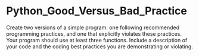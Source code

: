 # Python_Good_Versus_Bad_Practice
Create two versions of a simple program: one following recommended programming practices, and one that explicitly violates these practices. Your program should use at least three functions. Include a description of your code and the coding best practices you are demonstrating or violating.
